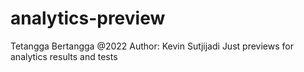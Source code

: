# analytics-preview
Tetangga Bertangga @2022
Author: Kevin Sutjijadi
Just previews for analytics results and tests
